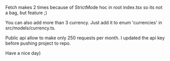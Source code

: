 Fetch makes 2 times because of StrictMode hoc in root index.tsx so its not a bag, but feature ;)

You can also add more than 3 currency. Just add it to enum 'currencies' in src/models/currency.ts.

Public api allow to make only 250 requests per month. I updated the api key before pushing project to repo.

Have a nice day)